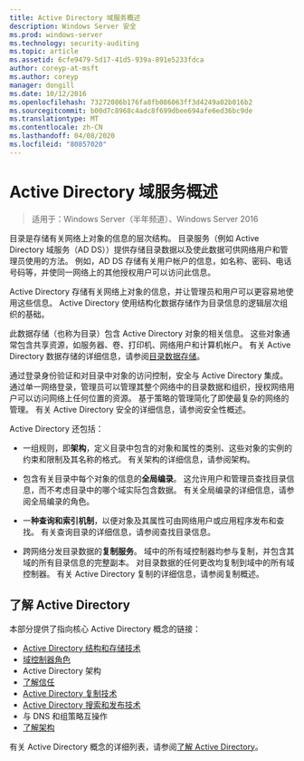 ```yaml
---
title: Active Directory 域服务概述
description: Windows Server 安全
ms.prod: windows-server
ms.technology: security-auditing
ms.topic: article
ms.assetid: 6cfe9479-5d17-41d5-939a-891e5233fdca
author: coreyp-at-msft
ms.author: coreyp
manager: dongill
ms.date: 10/12/2016
ms.openlocfilehash: 73272086b176fa8fb086063ff3d4249a02b016b2
ms.sourcegitcommit: b00d7c8968c4adc8f699dbee694afe6ed36bc9de
ms.translationtype: MT
ms.contentlocale: zh-CN
ms.lasthandoff: 04/08/2020
ms.locfileid: "80857020"
---
```

# <a name="active-directory-domain-services-overview"></a>Active Directory 域服务概述

>适用于：Windows Server（半年频道）、Windows Server 2016
  
目录是存储有关网络上对象的信息的层次结构。 目录服务（例如 Active Directory 域服务（AD DS））提供存储目录数据以及使此数据可供网络用户和管理员使用的方法。 例如，AD DS 存储有关用户帐户的信息，如名称、密码、电话号码等，并使同一网络上的其他授权用户可以访问此信息。  
  
Active Directory 存储有关网络上对象的信息，并让管理员和用户可以更容易地使用这些信息。 Active Directory 使用结构化数据存储作为目录信息的逻辑层次组织的基础。  
  
此数据存储（也称为目录）包含 Active Directory 对象的相关信息。 这些对象通常包含共享资源，如服务器、卷、打印机、网络用户和计算机帐户。 有关 Active Directory 数据存储的详细信息，请参阅[目录数据存储](https://technet.microsoft.com/library/cc736627(v=ws.10).aspx)。  
  
通过登录身份验证和对目录中对象的访问控制，安全与 Active Directory 集成。 通过单一网络登录，管理员可以管理其整个网络中的目录数据和组织，授权网络用户可以访问网络上任何位置的资源。 基于策略的管理简化了即使最复杂的网络的管理。 有关 Active Directory 安全的详细信息，请参阅安全性概述。  
  
Active Directory 还包括：  
* 一组规则，即**架构**，定义目录中包含的对象和属性的类别、这些对象的实例的约束和限制及其名称的格式。 有关架构的详细信息，请参阅架构。  
  
  
* 包含有关目录中每个对象的信息的**全局编录**。 这允许用户和管理员查找目录信息，而不考虑目录中的哪个域实际包含数据。 有关全局编录的详细信息，请参阅全局编录的角色。  
  
  
* 一**种查询和索引机制**，以便对象及其属性可由网络用户或应用程序发布和查找。 有关查询目录的详细信息，请参阅查找目录信息。  
  
  
* 跨网络分发目录数据的**复制服务**。 域中的所有域控制器均参与复制，并包含其域的所有目录信息的完整副本。 对目录数据的任何更改均复制到域中的所有域控制器。 有关 Active Directory 复制的详细信息，请参阅复制概述。  
  
## <a name="understanding-active-directory"></a>了解 Active Directory  
 本部分提供了指向核心 Active Directory 概念的链接：  
   
* [Active Directory 结构和存储技术](https://technet.microsoft.com/library/cc759186(v=ws.10).aspx)  
* [域控制器角色](https://technet.microsoft.com/library/cc786438(v=ws.10).aspx)   
* Active Directory 架构   
* [了解信任](https://technet.microsoft.com/library/cc771294(v=ws.10).aspx)   
* [Active Directory 复制技术](https://technet.microsoft.com/library/cc786438(v=ws.10).aspx)   
* [Active Directory 搜索和发布技术](https://technet.microsoft.com/library/cc775686(v=ws.10).aspx)   
* 与 DNS 和组策略互操作   
* [了解架构](https://technet.microsoft.com/library/cc759402(v=ws.10).aspx)   
  
有关 Active Directory 概念的详细列表，请参阅[了解 Active Directory](https://technet.microsoft.com/library/cc781408(v=ws.10).aspx)。   

